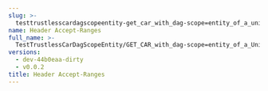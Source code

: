 ```yaml
---
slug: >-
  testtrustlesscardagscopeentity-get_car_with_dag-scope=entity_of_a_unixfs_directory_(accept_header)-header_accept-ranges
name: Header Accept-Ranges
full_name: >-
  TestTrustlessCarDagScopeEntity/GET_CAR_with_dag-scope=entity_of_a_UnixFS_directory_(Accept_Header)/Header_Accept-Ranges
versions:
  - dev-44b0eaa-dirty
  - v0.0.2
title: Header Accept-Ranges
---
```


